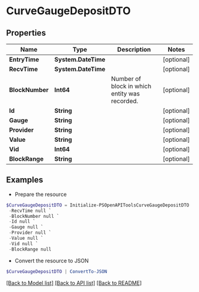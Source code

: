 # CurveGaugeDepositDTO
## Properties

Name | Type | Description | Notes
------------ | ------------- | ------------- | -------------
**EntryTime** | **System.DateTime** |  | [optional] 
**RecvTime** | **System.DateTime** |  | [optional] 
**BlockNumber** | **Int64** | Number of block in which entity was recorded. | [optional] 
**Id** | **String** |  | [optional] 
**Gauge** | **String** |  | [optional] 
**Provider** | **String** |  | [optional] 
**Value** | **String** |  | [optional] 
**Vid** | **Int64** |  | [optional] 
**BlockRange** | **String** |  | [optional] 

## Examples

- Prepare the resource
```powershell
$CurveGaugeDepositDTO = Initialize-PSOpenAPIToolsCurveGaugeDepositDTO  -EntryTime null `
 -RecvTime null `
 -BlockNumber null `
 -Id null `
 -Gauge null `
 -Provider null `
 -Value null `
 -Vid null `
 -BlockRange null
```

- Convert the resource to JSON
```powershell
$CurveGaugeDepositDTO | ConvertTo-JSON
```

[[Back to Model list]](../README.md#documentation-for-models) [[Back to API list]](../README.md#documentation-for-api-endpoints) [[Back to README]](../README.md)


